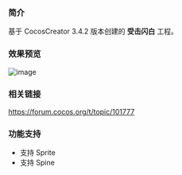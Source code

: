 ### 简介
基于 CocosCreator 3.4.2 版本创建的 **受击闪白** 工程。

### 效果预览
![image](../../gif/202202/2022022404.gif)

### 相关链接
https://forum.cocos.org/t/topic/101777

### 功能支持
- 支持 Sprite    
- 支持 Spine